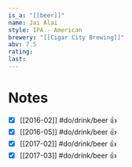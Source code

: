 ```yaml
---
is_a: "[[beer]]"
name: Jai Alai
style: IPA - American
brewery: "[[Cigar City Brewing]]"
abv: 7.5
rating: 
last:
---
```

# Notes
- [x] [[2016-02]] #do/drink/beer 👍
- [x] [[2016-05]] #do/drink/beer 👍
- [x] [[2017-02]] #do/drink/beer 👍
- [x] [[2017-03]] #do/drink/beer 👍
